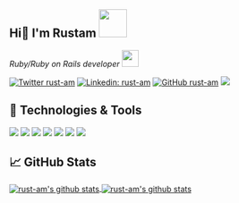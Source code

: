 <h2> Hi👋 I'm Rustam <img src="https://media.giphy.com/media/WUlplcMpOCEmTGBtBW/giphy.gif" width="50"></h2>
<p><em>Ruby/Ruby on Rails developer <img src="https://media.giphy.com/media/U71g2lkZZPPPvZOKcU/source.gif" width="30"> 
</em></p>

[![Twitter rust-am](https://img.shields.io/twitter/follow/russell_ocean?label=Follow)](https://twitter.com/intent/follow?screen_name=russell_ocean)
[![Linkedin: rust-am](https://img.shields.io/badge/-rustam-blue?style=flat&logo=Linkedin&logoColor=white&link=https://www.linkedin.com/in/rust-am/)](https://www.linkedin.com/in/rust-am/)
[![GitHub rust-am](https://img.shields.io/github/followers/rust-am?label=follow&style=social)](https://github.com/rust-am)
![](https://visitor-badge.glitch.me/badge?page_id=rust-am.rust-am)

<h2> 🔧 Technologies & Tools </h2>

![](https://img.shields.io/badge/OS-Linux-informational?style=flat-square&logo=linux&logoColor=white&color=0076D6)
![](https://img.shields.io/badge/Editors-VS_Code_|_Ruby_Mine-informational?style=flat-square&logo=visual-studio-code&logoColor=white&color=0076D6)
![](https://img.shields.io/badge/Code-Ruby-informational?style=flat-square&logo=ruby&logoColor=white&color=0076D6)
![](https://img.shields.io/badge/Framework-Rails-informational?style=flat-square&logo=rubyonrails&logoColor=white&color=0076D6)
![](https://img.shields.io/badge/Shell-Bash-informational?style=flat-square&logo=gnu-bash&logoColor=white&color=0076D6)
![](https://img.shields.io/badge/Tools-PostgreSQL-informational?style=flat-square&logo=postgresql&logoColor=white&color=0076D6)
![](https://img.shields.io/badge/Tools-Docker-informational?style=flat-square&logo=docker&logoColor=white&color=0076D6)

<h2> &#x1f4c8; GitHub Stats </h2>

<a href="https://github.com/rust-am/rust-am">
  <img align="center" src="https://github-readme-stats.vercel.app/api/top-langs/?username=rust-am&hide=c%2B%2B,c,html&title_color=6aa6f8&text_color=8a919a&icon_color=6aa6f8&bg_color=0e1116" alt="rust-am's github stats" />
</a>

<a href="https://github.com/rust-am/rust-am">
  <img align="center" src="https://github-readme-stats.vercel.app/api?username=rust-am&show_icons=true&line_height=27&count_private=true&title_color=6aa6f8&text_color=8a919a&icon_color=6aa6f8&bg_color=0e1116" alt="rust-am's github stats" />
</a>
